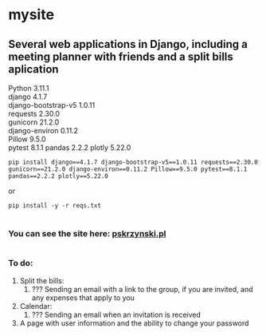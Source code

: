 # mysite
## Several web applications in Django, including a meeting planner with friends and a split bills aplication
 
Python 3.11.1  
django 4.1.7  
django-bootstrap-v5 1.0.11  
requests 2.30.0  
gunicorn 21.2.0  
django-environ 0.11.2  
Pillow 9.5.0  
pytest 8.1.1
pandas 2.2.2
plotly 5.22.0
```
pip install django==4.1.7 django-bootstrap-v5==1.0.11 requests==2.30.0 gunicorn==21.2.0 django-environ==0.11.2 Pillow==9.5.0 pytest==8.1.1 pandas==2.2.2 plotly==5.22.0
```
or
```
pip install -y -r reqs.txt 
```
#
### You can see the site here: <a href="https://www.pskrzynski.pl/" target="_blank">pskrzynski.pl</a>

#
### To do:  
1. Split the bills:
    1. ??? Sending an email with a link to the group, if you are invited, and any expenses that apply to you
1. Calendar:
    1. ??? Sending an email when an invitation is received
1. A page with user information and the ability to change your password